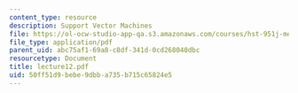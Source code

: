 ```yaml
---
content_type: resource
description: Support Vector Machines
file: https://ol-ocw-studio-app-qa.s3.amazonaws.com/courses/hst-951j-medical-decision-support-spring-2003/50ff51d9bebe9dbba735b715c65824e5_lecture12.pdf
file_type: application/pdf
parent_uid: abc75af1-69a8-c8df-341d-0cd268040dbc
resourcetype: Document
title: lecture12.pdf
uid: 50ff51d9-bebe-9dbb-a735-b715c65824e5
---
```

